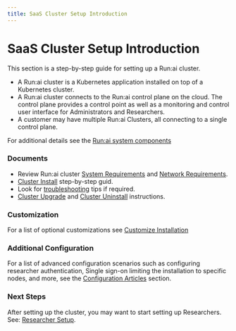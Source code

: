 ```yaml
---
title: SaaS Cluster Setup Introduction
---
```


# SaaS Cluster Setup Introduction

This section is a step-by-step guide for setting up a Run:ai cluster.

* A Run:ai cluster is a Kubernetes application installed on top of a Kubernetes cluster.
* A Run:ai cluster connects to the Run:ai control plane on the cloud. The control plane provides a control point as well as a monitoring and control user interface for Administrators and Researchers.
* A customer may have multiple Run:ai Clusters, all connecting to a single control plane.

For additional details see the [Run:ai system components](../../../home/components.md)

### Documents

* Review Run:ai cluster [System Requirements](cluster-prerequisites.md) and [Network Requirements](network-req.md).
* [Cluster Install](cluster-install.md) step-by-step guid.
* Look for [troubleshooting](../troubleshooting/troubleshooting.md) tips if required.
* [Cluster Upgrade](cluster-upgrade.md) and [Cluster Uninstall](cluster-delete.md) instructions.

### Customization

For a list of optional customizations see [Customize Installation](customize-cluster-install.md)

### Additional Configuration

For a list of advanced configuration scenarios such as configuring researcher authentication, Single sign-on limiting the installation to specific nodes, and more, see the [Configuration Articles](../../config/overview.md) section.

### Next Steps

After setting up the cluster, you may want to start setting up Researchers. See: [Researcher Setup](../../researcher-setup/researcher-setup-intro.md).
